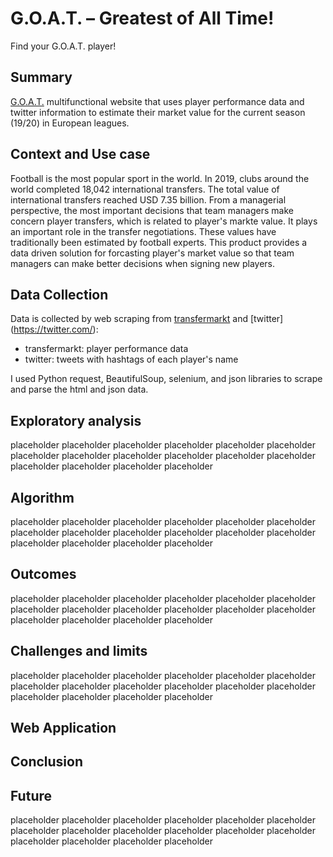 # G.O.A.T. – Greatest of All Time!
Find your G.O.A.T. player!

## Summary
[G.O.A.T.](www.datafuture.me) multifunctional website that uses player performance data and twitter information to estimate their market value for the current season (19/20) in European leagues. 

## Context and Use case
Football is the most popular sport in the world. In 2019, clubs around the world completed 18,042 international transfers. The total value of international transfers reached USD 7.35 billion. From a managerial perspective, the most important decisions that team managers make concern player transfers, which is related to player's markte value. It plays an important role in the transfer negotiations. These values have traditionally been estimated by football experts. This product provides a data driven solution for forcasting player's market value so that team managers can make better decisions when signing new players.

## Data Collection
Data is collected by web scraping from [transfermarkt](https://www.transfermarkt.com/) and [twitter] (https://twitter.com/):

- transfermarkt: player performance data
- twitter: tweets with hashtags of each player's name

I used Python request, BeautifulSoup, selenium, and json libraries to scrape and parse the html and json data.

## Exploratory analysis
placeholder placeholder placeholder placeholder placeholder placeholder placeholder placeholder placeholder placeholder placeholder placeholder placeholder placeholder placeholder placeholder

## Algorithm
placeholder placeholder placeholder placeholder placeholder placeholder placeholder placeholder placeholder placeholder placeholder placeholder placeholder placeholder placeholder placeholder

## Outcomes
placeholder placeholder placeholder placeholder placeholder placeholder placeholder placeholder placeholder placeholder placeholder placeholder placeholder placeholder placeholder placeholder

## Challenges and limits
placeholder placeholder placeholder placeholder placeholder placeholder placeholder placeholder placeholder placeholder placeholder placeholder placeholder placeholder placeholder placeholder

## Web Application


## Conclusion

## Future
placeholder placeholder placeholder placeholder placeholder placeholder placeholder placeholder placeholder placeholder placeholder placeholder placeholder placeholder placeholder placeholder

